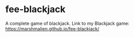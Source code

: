 # fee-blackjack
A complete game of blackjack.
Link to my Blackjack game: https://marshmalien.github.io/fee-blackjack/
